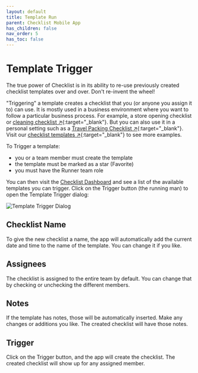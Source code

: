 ```yaml
---
layout: default
title: Template Run
parent: Checklist Mobile App
has_children: false
nav_order: 5
has_toc: false
---
```


# Template Trigger
The true power of Checklist is in its ability to re-use previously created checklist templates over and over. Don't re-invent the wheel!

"Triggering" a template creates a checklist that you (or anyone you assign it to) can use. It is mostly used in a business environment where you want to follow a particular business process. For example, a store opening checklist or [cleaning checklist ↗](https://checklist.com/cleaning-checklist){:target="\_blank"}. But you can also use it in a personal setting such as a [Travel Packing Checklist ↗](https://checklist.com/travel-checklist){:target="\_blank"}. Visit our [checklist templates ↗](https://checklist.com/templates){:target="\_blank"} to see more examples.

To Trigger a template:
* you or a team member must create the template
* the template must be marked as a star (Favorite)
* you must have the Runner team role

You can then visit the [Checklist Dashboard](/mobile/dashboard) and see a list of the available templates you can trigger. Click on the Trigger button (the running man) to open the Template Trigger dialog:

![Template Trigger Dialog](/assets/images/mobile/template-run.png)

## Checklist Name
To give the new checklist a name, the app will automatically add the current date and time to the name of the template. You can change it if you like.

## Assignees
The checklist is assigned to the entire team by default. You can change that by checking or unchecking the different members.

## Notes
If the template has notes, those will be automatically inserted. Make any changes or additions you like. The created checklist will have those notes.

## Trigger
Click on the Trigger button, and the app will create the checklist. The created checklist will show up for any assigned member.
